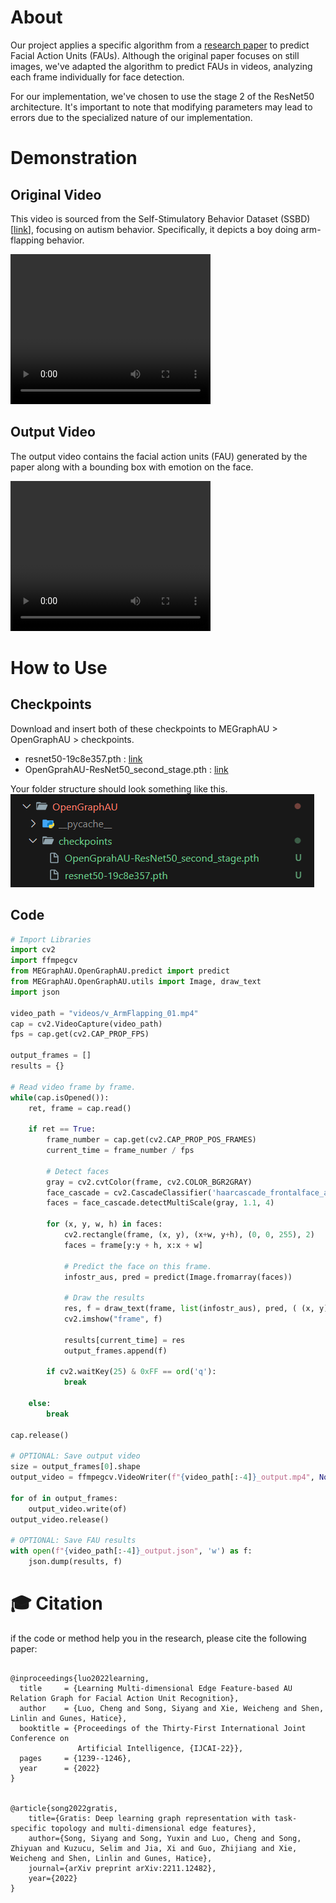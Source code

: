 # About
Our project applies a specific algorithm from a [research paper](https://arxiv.org/abs/2205.01782) to predict Facial Action Units (FAUs). Although the original paper focuses on still images, we've adapted the algorithm to predict FAUs in videos, analyzing each frame individually for face detection.

For our implementation, we've chosen to use the stage 2 of the ResNet50 architecture. It's important to note that modifying parameters may lead to errors due to the specialized nature of our implementation.

# Demonstration
## Original Video
This video is sourced from the Self-Stimulatory Behavior Dataset (SSBD) [[link](https://ieeexplore.ieee.org/document/6755972)], focusing on autism behavior. Specifically, it depicts a boy doing arm-flapping behavior.

<video width="320" height="240" controls>
  <source src="videos/v_ArmFlapping_01.mp4" type="video/mp4">
  Your browser does not support the video tag.
</video>

## Output Video
The output video contains the facial action units (FAU) generated by the paper along with a bounding box with emotion on the face.

<video width="320" height="240" controls>
  <source src="videos/demo_v_ArmFlapping_01_output.mp4" type="video/mp4">
  Your browser does not support the video tag.
</video>

# How to Use
## Checkpoints
Download and insert both of these checkpoints to MEGraphAU > OpenGraphAU > checkpoints.
* resnet50-19c8e357.pth : [link](https://download.pytorch.org/models/resnet50-19c8e357.pth)
* OpenGprahAU-ResNet50_second_stage.pth : [link](https://drive.google.com/file/d/1UMnpbj_YKlqHF1m0DHV0KYD3qmcOmeXp/view?usp=sharing)

Your folder structure should look something like this.<br>
![alt text](image.png)

## Code
```python
# Import Libraries
import cv2
import ffmpegcv
from MEGraphAU.OpenGraphAU.predict import predict
from MEGraphAU.OpenGraphAU.utils import Image, draw_text
import json

video_path = "videos/v_ArmFlapping_01.mp4"
cap = cv2.VideoCapture(video_path)
fps = cap.get(cv2.CAP_PROP_FPS)

output_frames = []
results = {}

# Read video frame by frame.
while(cap.isOpened()):
    ret, frame = cap.read()

    if ret == True:
        frame_number = cap.get(cv2.CAP_PROP_POS_FRAMES)
        current_time = frame_number / fps

        # Detect faces
        gray = cv2.cvtColor(frame, cv2.COLOR_BGR2GRAY) 
        face_cascade = cv2.CascadeClassifier('haarcascade_frontalface_alt2.xml') 
        faces = face_cascade.detectMultiScale(gray, 1.1, 4) 
    
        for (x, y, w, h) in faces: 
            cv2.rectangle(frame, (x, y), (x+w, y+h), (0, 0, 255), 2) 
            faces = frame[y:y + h, x:x + w]

            # Predict the face on this frame.
            infostr_aus, pred = predict(Image.fromarray(faces))

            # Draw the results
            res, f = draw_text(frame, list(infostr_aus), pred, ( (x, y), (x+w, y+h)))
            cv2.imshow("frame", f)

            results[current_time] = res
            output_frames.append(f)
    
        if cv2.waitKey(25) & 0xFF == ord('q'):
            break
    
    else: 
        break

cap.release()

# OPTIONAL: Save output video
size = output_frames[0].shape
output_video = ffmpegcv.VideoWriter(f"{video_path[:-4]}_output.mp4", None, fps)

for of in output_frames:
    output_video.write(of)
output_video.release()

# OPTIONAL: Save FAU results 
with open(f"{video_path[:-4]}_output.json", 'w') as f:
    json.dump(results, f)

```

🎓 Citation
=
if the code or method help you in the research, please cite the following paper:
```

@inproceedings{luo2022learning,
  title     = {Learning Multi-dimensional Edge Feature-based AU Relation Graph for Facial Action Unit Recognition},
  author    = {Luo, Cheng and Song, Siyang and Xie, Weicheng and Shen, Linlin and Gunes, Hatice},
  booktitle = {Proceedings of the Thirty-First International Joint Conference on
               Artificial Intelligence, {IJCAI-22}},
  pages     = {1239--1246},
  year      = {2022}
}


@article{song2022gratis,
    title={Gratis: Deep learning graph representation with task-specific topology and multi-dimensional edge features},
    author={Song, Siyang and Song, Yuxin and Luo, Cheng and Song, Zhiyuan and Kuzucu, Selim and Jia, Xi and Guo, Zhijiang and Xie, Weicheng and Shen, Linlin and Gunes, Hatice},
    journal={arXiv preprint arXiv:2211.12482},
    year={2022}
}



```
